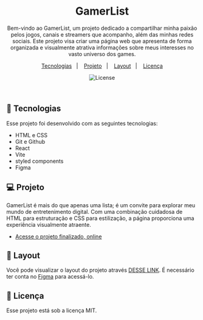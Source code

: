 <h1 align="center"> GamerList </h1>

<p align="center">
 Bem-vindo ao GamerList, um projeto dedicado a compartilhar minha paixão pelos jogos, canais e streamers que acompanho, além das minhas redes sociais. Este projeto visa criar uma página web que apresenta de forma organizada e visualmente atrativa informações sobre meus interesses no vasto universo dos games.<br/>
</p>

<p align="center">
  <a href="#-tecnologias">Tecnologias</a>&nbsp;&nbsp;&nbsp;|&nbsp;&nbsp;&nbsp;
  <a href="#-projeto">Projeto</a>&nbsp;&nbsp;&nbsp;|&nbsp;&nbsp;&nbsp;
  <a href="#-layout">Layout</a>&nbsp;&nbsp;&nbsp;|&nbsp;&nbsp;&nbsp;
  <a href="#memo-licença">Licença</a>
</p>

<p align="center">
  <img alt="License" src="https://img.shields.io/static/v1?label=license&message=MIT&color=49AA26&labelColor=000000">
</p>

<br>


## 🚀 Tecnologias

Esse projeto foi desenvolvido com as seguintes tecnologias:

- HTML e CSS
- Git e Github
- React
- Vite
- styled components
- Figma

## 💻 Projeto

GamerList é mais do que apenas uma lista; é um convite para explorar meu mundo de entretenimento digital. Com uma combinação cuidadosa de HTML para estruturação e CSS para estilização, a página proporciona uma experiência visualmente atraente.

- [Acesse o projeto finalizado, online](https://hendersonsousa20.github.io/GameList/)

## 🔖 Layout

Você pode visualizar o layout do projeto através [DESSE LINK](https://www.figma.com/community/file/1150897317533332617/nlw-esports). É necessário ter conta no [Figma](https://figma.com) para acessá-lo.

## :memo: Licença

Esse projeto está sob a licença MIT.
